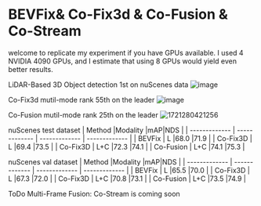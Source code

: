 # BEVFix& Co-Fix3d & Co-Fusion & Co-Stream

welcome to replicate my experiment if you have GPUs available. I used 4 NVIDIA 4090 GPUs, and I estimate that using 8 GPUs would yield even better results.

LiDAR-Based 3D Object detection 1st on nuScenes data
![image](https://github.com/user-attachments/assets/de987d56-41c1-416b-8dd6-de78e8412a6e)

Co-Fix3d mutil-mode rank 55th on the leader
![image](https://github.com/user-attachments/assets/aa84d720-59d6-41c5-9a26-c4f400f289c5)

Co-Fusion mutil-mode rank 25th on the leader
![1721280421256](https://github.com/user-attachments/assets/3813c88b-0c46-4583-986b-51d49a9b0733)

nuScenes test dataset 
| Method |Modality |mAP|NDS |
| ------------- | ------------- | ------------- | ------------- |
| BEVFix  | L  |68.0  |71.9 |
| Co-Fix3D  | L  |69.4  |73.5 |
| Co-Fix3D  | L+C  |72.3  |74.1  |
| Co-Fusion  | L+C  |74.1  |75.3  |


nuScenes val dataset 
| Method |Modality |mAP|NDS |
| ------------- | ------------- | ------------- | ------------- |
| BEVFix  | L  |65.5  |70.0 |
| Co-Fix3D  | L  |67.3  |72.0 |
| Co-Fix3D  | L+C  |70.8  |73.1  |
| Co-Fusion  | L+C  |73.5  |74.9  |

ToDo Multi-Frame Fusion: Co-Stream is coming soon
